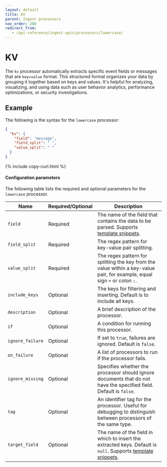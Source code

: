 ```yaml
---
layout: default
title: KV
parent: Ingest processors
nav_order: 200
redirect_from:
   - /api-reference/ingest-apis/processors/lowercase/
---
```


# KV

The `kv` processor automatically extracts specific event fields or messages that are `key=value` format. This structured format organizes your data by grouping it together based on keys and values. It's helpful for analyzing, visualizing, and using data such as user behavior analytics, performance optimizations, or security investigations. 

## Example
The following is the syntax for the `lowercase` processor: 

```json
{
  "kv": {
    "field": "message",
    "field_split": " ",
    "value_split": " "
  }
}
```
{% include copy-curl.html %}

#### Configuration parameters

The following table lists the required and optional parameters for the `lowercase` processor.

| Name  | Required/Optional  | Description  |
|---|---|---|
`field`  | Required  | The name of the field that contains the data to be parsed. Supports [template snippets]({{site.url}}{{site.baseurl}}/ingest-pipelines/create-ingest/#template-snippets). |
`field_split` | Required | The regex pattern for key-value pair splitting. |
`value_split` | Required | The regex pattern for splitting the key from the value within a key-value pair, for example, equal sign `=` or colon `:`.
`include_keys` | Optional | The keys for filtering and inserting. Default is to include all keys. 
`description`  | Optional  | A brief description of the processor.  |
`if` | Optional | A condition for running this processor. |
`ignore_failure` | Optional | If set to `true`, failures are ignored. Default is `false`. |
`on_failure` | Optional | A list of processors to run if the processor fails. |
`ignore_missing`  | Optional  | Specifies whether the processor should ignore documents that do not have the specified field. Default is `false`.  |
`tag` | Optional | An identifier tag for the processor. Useful for debugging to distinguish between processors of the same type. |
`target_field`  | Optional  | The name of the field in which to insert the extracted keys. Default is `null`. Supports [template snippets]({{site.url}}{{site.baseurl}}/ingest-pipelines/create-ingest/#template-snippets). |